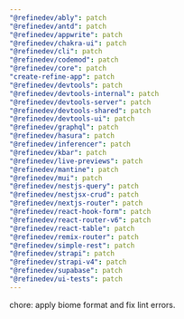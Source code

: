 ```yaml
---
"@refinedev/ably": patch
"@refinedev/antd": patch
"@refinedev/appwrite": patch
"@refinedev/chakra-ui": patch
"@refinedev/cli": patch
"@refinedev/codemod": patch
"@refinedev/core": patch
"create-refine-app": patch
"@refinedev/devtools": patch
"@refinedev/devtools-internal": patch
"@refinedev/devtools-server": patch
"@refinedev/devtools-shared": patch
"@refinedev/devtools-ui": patch
"@refinedev/graphql": patch
"@refinedev/hasura": patch
"@refinedev/inferencer": patch
"@refinedev/kbar": patch
"@refinedev/live-previews": patch
"@refinedev/mantine": patch
"@refinedev/mui": patch
"@refinedev/nestjs-query": patch
"@refinedev/nestjsx-crud": patch
"@refinedev/nextjs-router": patch
"@refinedev/react-hook-form": patch
"@refinedev/react-router-v6": patch
"@refinedev/react-table": patch
"@refinedev/remix-router": patch
"@refinedev/simple-rest": patch
"@refinedev/strapi": patch
"@refinedev/strapi-v4": patch
"@refinedev/supabase": patch
"@refinedev/ui-tests": patch
---
```


chore: apply biome format and fix lint errors.
